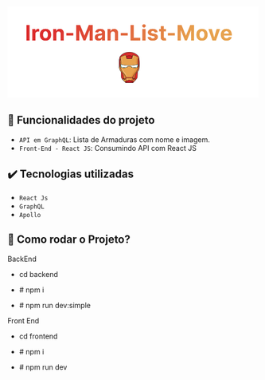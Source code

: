 <img src="https://github.com/eduardonk9999/ironman-list-move/blob/master/ironLogo.png"/>


## :hammer: Funcionalidades do projeto

- `API em GraphQL`: Lista de Armaduras com nome e imagem.
- `Front-End - React JS`: Consumindo API com React JS

## ✔️ Tecnologias utilizadas
- ``React Js``
- ``GraphQL``
- ``Apollo``


## 📁 Como rodar o Projeto?
BackEnd
- cd backend
- <p># npm i</p>
- <p> # npm run dev:simple</p>

Front End
- cd frontend
- <p># npm i</p>
- <p> # npm run dev</p>

